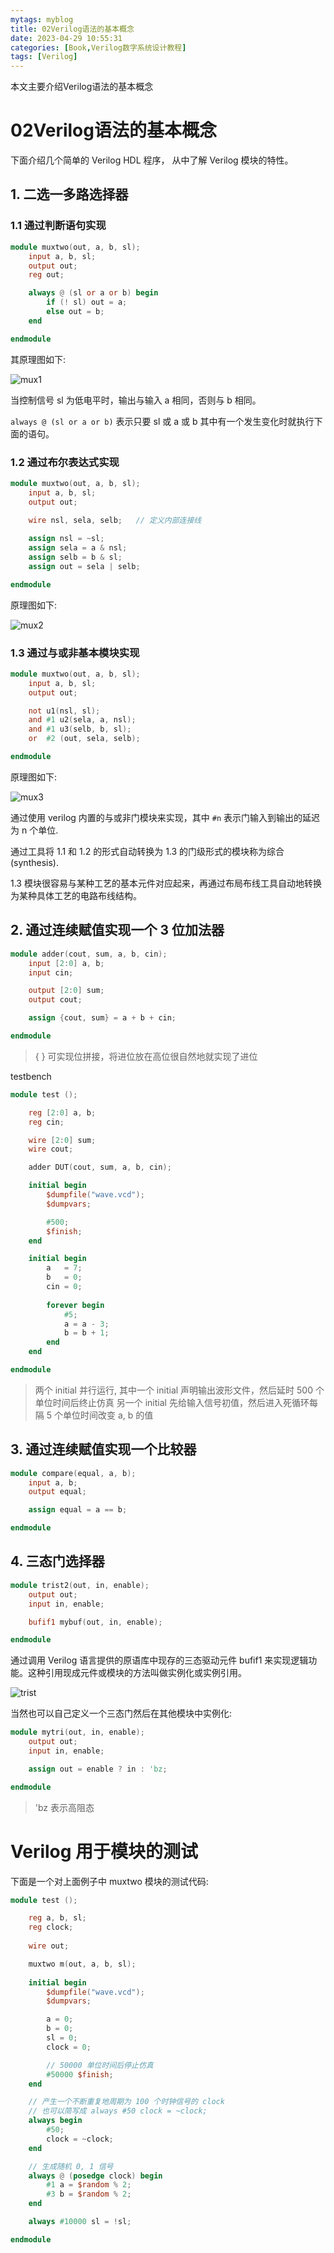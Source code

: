 ```yaml
---
mytags: myblog
title: 02Verilog语法的基本概念
date: 2023-04-29 10:55:31
categories: [Book,Verilog数字系统设计教程]
tags: [Verilog]
---
```


本文主要介绍Verilog语法的基本概念
<!-- more -->

# 02Verilog语法的基本概念

下面介绍几个简单的 Verilog HDL 程序， 从中了解 Verilog 模块的特性。

## 1. 二选一多路选择器

### 1.1 通过判断语句实现

```v
module muxtwo(out, a, b, sl);
    input a, b, sl;
    output out;
    reg out;

    always @ (sl or a or b) begin
        if (! sl) out = a;
        else out = b;
    end

endmodule
```

其原理图如下:

![mux1](02Verilog语法的基本概念/mux1.PNG)

当控制信号 sl 为低电平时，输出与输入 a 相同，否则与 b 相同。

`always @ (sl or a or b)` 表示只要 sl 或 a 或  b 其中有一个发生变化时就执行下面的语句。

### 1.2 通过布尔表达式实现

```v
module muxtwo(out, a, b, sl);
    input a, b, sl;
    output out;

    wire nsl, sela, selb;   // 定义内部连接线
    
    assign nsl = ~sl;
    assign sela = a & nsl;
    assign selb = b & sl;
    assign out = sela | selb;

endmodule
```

原理图如下:

![mux2](02Verilog语法的基本概念/mux2.PNG)


### 1.3 通过与或非基本模块实现

```v
module muxtwo(out, a, b, sl);
    input a, b, sl;
    output out;

    not u1(nsl, sl);
    and #1 u2(sela, a, nsl);
    and #1 u3(selb, b, sl);
    or  #2 (out, sela, selb);

endmodule
```

原理图如下:

![mux3](02Verilog语法的基本概念/mux3.PNG)

通过使用 verilog 内置的与或非门模块来实现，其中 `#n` 表示门输入到输出的延迟为 n 个单位.

通过工具将 1.1 和 1.2 的形式自动转换为 1.3 的门级形式的模块称为综合 (synthesis).

1.3 模块很容易与某种工艺的基本元件对应起来，再通过布局布线工具自动地转换为某种具体工艺的电路布线结构。


## 2. 通过连续赋值实现一个 3 位加法器

```v
module adder(cout, sum, a, b, cin);
    input [2:0] a, b;
    input cin;

    output [2:0] sum;
    output cout;

    assign {cout, sum} = a + b + cin;

endmodule
```

> { } 可实现位拼接，将进位放在高位很自然地就实现了进位

testbench

```v
module test ();

    reg [2:0] a, b;
    reg cin;

    wire [2:0] sum;
    wire cout;

    adder DUT(cout, sum, a, b, cin);

    initial begin
        $dumpfile("wave.vcd");
        $dumpvars;

        #500;
        $finish;
    end

    initial begin
        a   = 7;
        b   = 0;
        cin = 0;
        
        forever begin
            #5;
            a = a - 3;
            b = b + 1;
        end
    end

endmodule
```

> 两个 initial 并行运行, 其中一个 initial 声明输出波形文件，然后延时 500 个单位时间后终止仿真
> 另一个 initial 先给输入信号初值，然后进入死循环每隔 5 个单位时间改变 a, b 的值


## 3. 通过连续赋值实现一个比较器

```v
module compare(equal, a, b);
    input a, b;
    output equal;

    assign equal = a == b;

endmodule
```

## 4. 三态门选择器


```v
module trist2(out, in, enable);
    output out;
    input in, enable;

    bufif1 mybuf(out, in, enable);

endmodule
```

通过调用 Verilog 语言提供的原语库中现存的三态驱动元件 bufif1 来实现逻辑功能。这种引用现成元件或模块的方法叫做实例化或实例引用。

![trist](02Verilog语法的基本概念/trist.PNG)

当然也可以自己定义一个三态门然后在其他模块中实例化:

```v
module mytri(out, in, enable);
    output out;
    input in, enable;

    assign out = enable ? in : 'bz;

endmodule
```

> 'bz 表示高阻态


# Verilog 用于模块的测试

下面是一个对上面例子中 muxtwo 模块的测试代码:

```v
module test ();

    reg a, b, sl;
    reg clock;
    
    wire out;

    muxtwo m(out, a, b, sl);
    
    initial begin
        $dumpfile("wave.vcd");
        $dumpvars;

        a = 0;
        b = 0;
        sl = 0;
        clock = 0;

        // 50000 单位时间后停止仿真
        #50000 $finish;
    end

    // 产生一个不断重复地周期为 100 个时钟信号的 clock
    // 也可以简写成 always #50 clock = ~clock;
    always begin
        #50;
        clock = ~clock;
    end

    // 生成随机 0, 1 信号
    always @ (posedge clock) begin
        #1 a = $random % 2;
        #3 b = $random % 2;
    end

    always #10000 sl = !sl;

endmodule
```
